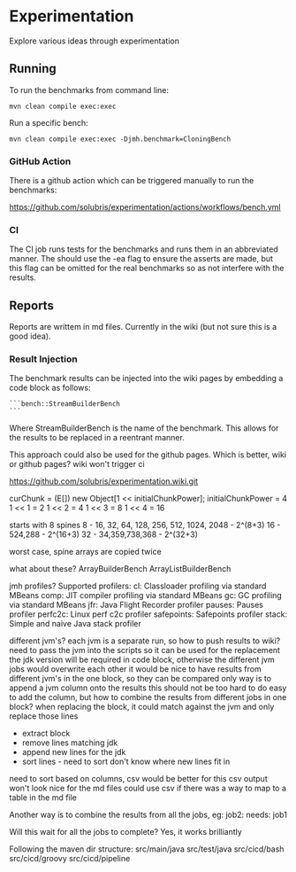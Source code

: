 # Experimentation
Explore various ideas through experimentation

## Running
To run the benchmarks from command line:

    mvn clean compile exec:exec

Run a specific bench:

    mvn clean compile exec:exec -Djmh.benchmark=CloningBench

### GitHub Action

There is a github action which can be triggered manually to run the benchmarks:

https://github.com/solubris/experimentation/actions/workflows/bench.yml

### CI

The CI job runs tests for the benchmarks and runs them in an abbreviated manner.
The should use the -ea flag to ensure the asserts are made, but this flag can be omitted for the real benchmarks so as not interfere with the results.

## Reports

Reports are writtem in md files.  Currently in the wiki (but not sure this is a good idea).

### Result Injection

The benchmark results can be injected into the wiki pages by embedding a code block as follows:

    ```bench::StreamBuilderBench
    ```

Where StreamBuilderBench is the name of the benchmark.  This allows for the results to be replaced in a reentrant manner.



This approach could also be used for the github pages.
Which is better, wiki or github pages?
wiki won't trigger ci

https://github.com/solubris/experimentation.wiki.git


curChunk = (E[]) new Object[1 << initialChunkPower];
initialChunkPower = 4
1 << 1 = 2
1 << 2 = 4
1 << 3 = 8
1 << 4 = 16

starts with 8 spines
8  - 16, 32, 64, 128, 256, 512, 1024, 2048 - 2^(8+3)
16 - 524,288 - 2^(16+3)
32 - 34,359,738,368 - 2^(32+3)

worst case, spine arrays are copied twice

what about these?
ArrayBuilderBench
ArrayListBuilderBench

jmh profiles?
Supported profilers:
cl: Classloader profiling via standard MBeans
comp: JIT compiler profiling via standard MBeans
gc: GC profiling via standard MBeans
jfr: Java Flight Recorder profiler
pauses: Pauses profiler
perfc2c: Linux perf c2c profiler
safepoints: Safepoints profiler
stack: Simple and naive Java stack profiler

different jvm's?
each jvm is a separate run, so how to push results to wiki?
need to pass the jvm into the scripts
so it can be used for the replacement
the jdk version will be required in code block,
otherwise the different jvm jobs would overwrite each other
it would be nice to have results from different jvm's in the one block, so they can be compared
only way is to append a jvm column onto the results
this should not be too hard to do
easy to add the column, but how to combine the results from different jobs in one block?
when replacing the block, it could match against the jvm and only replace those lines
- extract block
- remove lines matching jdk
- append new lines for the jdk
- sort lines - need to sort don't know where new lines fit in

need to sort based on columns, csv would be better for this
csv output won't look nice for the md files
could use csv if there was a way to map to a table in the md file

Another way is to combine the results from all the jobs, eg:
job2:
needs: job1

Will this wait for all the jobs to complete? Yes, it works brilliantly

Following the maven dir structure:
src/main/java
src/test/java
src/cicd/bash
src/cicd/groovy
src/cicd/pipeline
